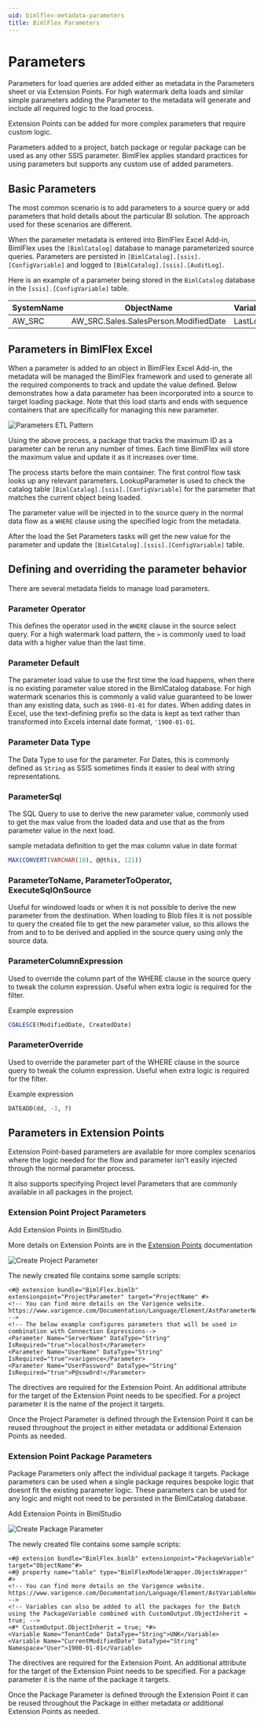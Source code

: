 ```yaml
---
uid: bimlflex-metadata-parameters
title: BimlFlex Parameters
---
```

# Parameters

Parameters for load queries are added either as metadata in the Parameters sheet or via Extension Points. For high watermark delta loads and similar simple parameters adding the Parameter to the metadata will generate and include all required logic to the load process.

Extension Points can be added for more complex parameters that require custom logic.

Parameters added to a project, batch package or regular package can be used as any other SSIS parameter. BimlFlex applies standard practices for using parameters but supports any custom use of added parameters.

## Basic Parameters

The most common scenario is to add parameters to a source query or add parameters that hold details about the particular BI solution. The approach used for these scenarios are different.

When the parameter metadata is entered into BimlFlex Excel Add-in, BimlFlex uses the `[BimlCatalog]` database to manage parameterized source queries. Parameters are persisted in `[BimlCatalog].[ssis].[ConfigVariable]` and logged to `[BimlCatalog].[ssis].[AuditLog]`.

Here is an example of a parameter being stored in the `BimlCatalog` database in the `[ssis].[ConfigVariable]` table.

| SystemName | ObjectName                            | VariableName | VariableValue | ExecutionID |
| ---------- | ------------------------------------- | ------------ | ------------- | ----------- |
| AW_SRC     | AW_SRC.Sales.SalesPerson.ModifiedDate | LastLoadDate | 20/09/2015    | 109         |

## Parameters in BimlFlex Excel

When a parameter is added to an object in BimlFlex Excel Add-in, the metadata will be managed the BimlFlex framework and used to generate all the required components to track and update the value defined. Below demonstrates how a data parameter has been incorporated into a source to target loading package. Note that this load starts and ends with sequence containers that are specifically for managing this new parameter.

![Parameters ETL Pattern](images/bimlflex-ss-v5-parameters-etl-pattern.png "Parameters ETL Pattern")

Using the above process, a package that tracks the maximum ID as a parameter can be rerun any number of times. Each time BimlFlex will store the maximum value and update it as it increases over time.

The process starts before the main container. The first control flow task looks up any relevant parameters. LookupParameter is used to check the catalog table `[BimlCatalog].[ssis].[ConfigVariable]` for the parameter that matches the current object being loaded.

The parameter value will be injected in to the source query in the normal data flow as a `WHERE` clause using the specified logic from the metadata.

After the load the Set Parameters tasks will get the new value for the parameter and update the `[BimlCatalog].[ssis].[ConfigVariable]` table.

## Defining and overriding the parameter behavior

There are several metadata fields to manage load parameters.

### Parameter Operator

This defines the operator used in the `WHERE` clause in the source select query. For a high watermark load pattern, the `>` is commonly used to load data with a higher value than the last time.

### Parameter Default

The parameter load value to use the first time the load happens, when there is no existing parameter value stored in the BimlCatalog database. For high watermark scenarios this is commonly a valid value guaranteed to be lower than any existing data, such as `1900-01-01` for dates. When adding dates in Excel, use the text-defining prefix so the data is kept as text rather than transformed into Excels internal date format, `'1900-01-01`.

### Parameter Data Type

The Data Type to use for the parameter. For Dates, this is commonly defined as `String` as SSIS sometimes finds it easier to deal with string representations.

### ParameterSql

The SQL Query to use to derive the new parameter value, commonly used to get the max value from the loaded data and use that as the from parameter value in the next load.

sample metadata definition to get the max column value in date format

```sql
MAX(CONVERT(VARCHAR(10), @@this, 121))
```

### ParameterToName, ParameterToOperator, ExecuteSqlOnSource

Useful for windowed loads or when it is not possible to derive the new parameter from the destination. When loading to Blob files it is not possible to query the created file to get the new parameter value, so this allows the from and to to be derived and applied in the source query using only the source data.

### ParameterColumnExpression

Used to override the column part of the WHERE clause in the source query to tweak the column expression. Useful when extra logic is required for the filter.

Example expression

```sql
COALESCE(ModifiedDate, CreatedDate)
```

### ParameterOverride

Used to override the parameter part of the WHERE clause in the source query to tweak the column expression. Useful when extra logic is required for the filter.

Example expression

```sql
DATEADD(dd, -3, ?)
```

## Parameters in Extension Points

Extension Point-based parameters are available for more complex scenarios where the logic needed for the flow and parameter isn't easily injected through the normal parameter process.

It also supports specifying Project level Parameters that are commonly available in all packages in the project.

### Extension Point Project Parameters

Add Extension Points in BimlStudio.

More details on Extension Points are in the [Extension Points](extension-points.md) documentation

![Create Project Parameter](images/bimlflex-ss-v5-extension-points-create-project-parameter.png "Create Project Parameter")

The newly created file contains some sample scripts:

```biml
<#@ extension bundle="BimlFlex.bimlb" extensionpoint="ProjectParameter" target="ProjectName" #>
<!-- You can find more details on the Varigence website. https://www.varigence.com/Documentation/Language/Element/AstParameterNode -->
<!-- The below example configures parameters that will be used in combination with Connection Expressions-->
<Parameter Name="ServerName" DataType="String" IsRequired="true">localhost</Parameter>
<Parameter Name="UserName" DataType="String" IsRequired="true">varigence</Parameter>
<Parameter Name="UserPassword" DataType="String" IsRequired="true">P@ssw0rd!</Parameter>
```

The directives are required for the Extension Point. An additional attribute for the target of the Extension Point needs to be specified. For a project parameter it is the name of the project it targets.

Once the Project Parameter is defined through the Extension Point it can be reused throughout the project in either metadata or additional Extension Points as needed.

### Extension Point Package Parameters

Package Parameters only affect the individual package it targets. Package parameters can be used when a single package requires bespoke logic that doesnt fit the existing parameter logic. These parameters can be used for any logic and might not need to be persisted in the BimlCatalog database.

Add Extension Points in BimlStudio

![Create Package Parameter](images/bimlflex-ss-v5-extension-points-create-package-parameter.png "Create Package Parameter")

The newly created file contains some sample scripts:

```biml
<#@ extension bundle="BimlFlex.bimlb" extensionpoint="PackageVariable" target="ObjectName"#>
<#@ property name="table" type="BimlFlexModelWrapper.ObjectsWrapper" #>
<!-- You can find more details on the Varigence website. https://www.varigence.com/Documentation/Language/Element/AstVariableNode -->
<!-- Variables can also be added to all the packages for the Batch using the PackageVariable combined with CustomOutput.ObjectInherit = true; -->
<#* CustomOutput.ObjectInherit = true; *#>
<Variable Name="TenantCode" DataType="String">UNK</Variable>
<Variable Name="CurrentModifiedDate" DataType="String" Namespace="User">1900-01-01</Variable>
```

The directives are required for the Extension Point. An additional attribute for the target of the Extension Point needs to be specified. For a package parameter it is the name of the package it targets.

Once the Package Parameter is defined through the Extension Point it can be reused throughout the Package in either metadata or additional Extension Points as needed.